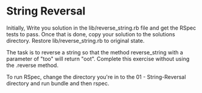 # String Reversal

Initially, Write you solution in the lib/reverse_string.rb file and get the RSpec tests to pass. Once that is done, copy your solution to the solutions directory. Restore lib/reverse_string.rb to original state.

The task is to reverse a string so that the method reverse_string with a parameter of "too" will return "oot". Complete this exercise without using the .reverse method.

To run RSpec, change the directory you're in to the 01 - String-Reversal directory and run bundle and then rspec.
